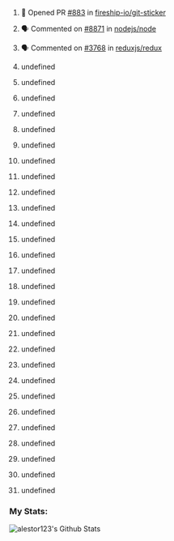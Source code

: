 1. 💪 Opened PR [#883](https://github.com//fireship-io/git-sticker/pull/883) in [fireship-io/git-sticker](https://github.com//fireship-io/git-sticker)

2. 🗣 Commented on [#8871](https://github.com//nodejs/node/issues/8871) in [nodejs/node](https://github.com//nodejs/node)

3. 🗣 Commented on [#3768](https://github.com//reduxjs/redux/issues/3768) in [reduxjs/redux](https://github.com//reduxjs/redux)
4. undefined
5. undefined

6. undefined

7. undefined

8. undefined
9. undefined
10. undefined
11. undefined
12. undefined

13. undefined


14. undefined
15. undefined
16. undefined
17. undefined
18. undefined
19. undefined
20. undefined
21. undefined


22. undefined

23. undefined

24. undefined
25. undefined


26. undefined
27. undefined
28. undefined
29. undefined
30. undefined
31. undefined
<!--END_SECTION:activity-->

### My Stats:
<img align="left" alt="alestor123's Github Stats" src="https://github-readme-stats.vercel.app/api?username=alestor123&show_icons=true&theme=dark" />
